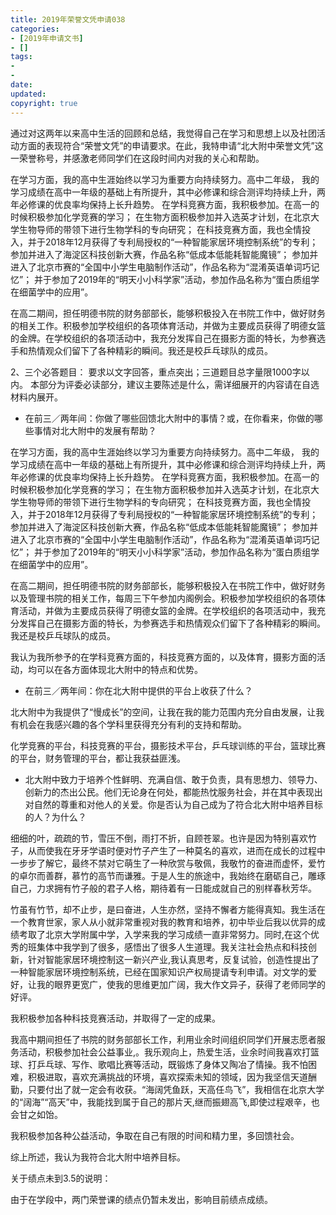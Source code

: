 ```yaml
---
title: 2019年荣誉文凭申请038
categories:
- [2019年申请文书]
- []
tags: 
- 
- 
date:
updated:
copyright: true
---
```



通过对这两年以来高中生活的回顾和总结，我觉得自己在学习和思想上以及社团活动方面的表现符合“荣誉文凭”的申请要求。在此，我特申请“北大附中荣誉文凭”这一荣誉称号，并感激老师同学们在这段时间内对我的关心和帮助。

在学习方面，我的高中生涯始终以学习为重要方向持续努力。高中二年级， 我的学习成绩在高中一年级的基础上有所提升，其中必修课和综合测评均持续上升，两年必修课的优良率均保持上长升趋势。 在学科竞赛方面，我积极参加。在高一的时候积极参加化学竞赛的学习； 在生物方面积极参加并入选英才计划，在北京大学生物导师的带领下进行生物学科的专向研究；<!--more--> 在科技竞赛方面，我也全情投入，并于2018年12月获得了专利局授权的“一种智能家居环境控制系统”的专利； 参加并进入了海淀区科技创新大赛，作品名称“低成本低能耗智能魔镜”； 参加并进入了北京市赛的“全国中小学生电脑制作活动”，作品名称为“混淆英语单词巧记忆”； 并于参加了2019年的“明天小小科学家”活动，参加作品名称为“蛋白质组学在细菌学中的应用”。

在高二期间，担任明德书院的财务部部长，能够积极投入在书院工作中，做好财务的相关工作。积极参加学校组织的各项体育活动，并做为主要成员获得了明德女篮的金牌。在学校组织的各项活动中，我充分发挥自己在摄影方面的特长，为参赛选手和热情观众们留下了各种精彩的瞬间。我还是校乒乓球队的成员。

2、三个必答题目： 要求以文字回答，重点突出；三道题目总字量限1000字以内。 本部分为评委必读部分，建议主要陈述是什么，需详细展开的内容请在自选材料内展开。

* 在前三／两年间：你做了哪些回馈北大附中的事情？或，在你看来，你做的哪些事情对北大附中的发展有帮助？

在学习方面，我的高中生涯始终以学习为重要方向持续努力。高中二年级， 我的学习成绩在高中一年级的基础上有所提升，其中必修课和综合测评均持续上升，两年必修课的优良率均保持上长升趋势。 在学科竞赛方面，我积极参加。在高一的时候积极参加化学竞赛的学习； 在生物方面积极参加并入选英才计划，在北京大学生物导师的带领下进行生物学科的专向研究； 在科技竞赛方面，我也全情投入，并于2018年12月获得了专利局授权的“一种智能家居环境控制系统”的专利； 参加并进入了海淀区科技创新大赛，作品名称“低成本低能耗智能魔镜”； 参加并进入了北京市赛的“全国中小学生电脑制作活动”，作品名称为“混淆英语单词巧记忆”； 并于参加了2019年的“明天小小科学家”活动，参加作品名称为“蛋白质组学在细菌学中的应用”。

在高二期间，担任明德书院的财务部部长，能够积极投入在书院工作中，做好财务以及管理书院的相关工作，每周三下午参加内阁例会。积极参加学校组织的各项体育活动，并做为主要成员获得了明德女篮的金牌。在学校组织的各项活动中，我充分发挥自己在摄影方面的特长，为参赛选手和热情观众们留下了各种精彩的瞬间。我还是校乒乓球队的成员。

我认为我所参予的在学科竞赛方面的，科技竞赛方面的，以及体育，摄影方面的活动，均可以在各方面体现北大附中的特点和优势。

* 在前三／两年间：你在北大附中提供的平台上收获了什么？

北大附中为我提供了“慢成长”的空间，让我在我的能力范围内充分自由发展，让我有机会在我感兴趣的各个学科里获得充分有利的支持和帮助。

化学竞赛的平台，科技竞赛的平台，摄影技术平台，乒乓球训练的平台，篮球比赛的平台，财务管理的平台，都让我获益匪浅。

* 北大附中致力于培养个性鲜明、充满自信、敢于负责，具有思想力、领导力、创新力的杰出公民。他们无论身在何处，都能热忱服务社会，并在其中表现出对自然的尊重和对他人的关爱。你是否认为自己成为了符合北大附中培养目标的人？为什么？

细细的叶，疏疏的节，雪压不倒，雨打不折，自顾苍翠。也许是因为特别喜欢竹子，从而使我在牙牙学语时便对竹子产生了一种莫名的喜欢，进而在成长的过程中一步步了解它，最终不禁对它萌生了一种欣赏与敬佩，我敬竹的奋进而虚怀，爱竹的卓尔而善群，慕竹的高节而谦雅。于是人生的旅途中，我始终在磨砺自己，雕琢自己，力求拥有竹子般的君子人格，期待着有一日能成就自己的别样春秋芳华。

竹虽有竹节，却不止步，是曰奋进，人生亦然，坚持不懈者方能得真知。我生活在一个教育世家，家人从小就非常重视对我的教育和培养，初中毕业后我以优异的成绩考取了北京大学附属中学，入学来我的学习成绩一直非常努力。同时,在这个优秀的班集体中我学到了很多，感悟出了很多人生道理。我关注社会热点和科技创新，针对智能家居环境控制这一新兴产业,我认真思考，反复试验，创造性提出了一种智能家居环境控制系统，已经在国家知识产权局提请专利申请。对文学的爱好，让我的眼界更宽广，使我的思维更加广阔，我大作文异子，获得了老师同学的好评。

我积极参加各种科技竞赛活动，并取得了一定的成果。

我高中期间担任了书院的财务部部长工作，利用业余时间组织同学们开展志愿者服务活动，积极参加社会公益事业,。我乐观向上，热爱生活，业余时间我喜欢打篮球、打乒乓球、写作、歌唱比赛等活动，既锻炼了身体又陶冶了情操。我不怕困难，积极进取，喜欢充满挑战的环境，喜欢探索未知的领域，因为我坚信天道酬勤，只要付出了就一定会有收获。“海阔凭鱼跃，天高任鸟飞”，我相信在北京大学的“阔海”“高天”中，我能找到属于自己的那片天,继而振翅高飞,即使过程艰辛，也会甘之如饴。

我积极参加各种公益活动，争取在自己有限的时间和精力里，多回馈社会。

综上所述，我认为我符合北大附中培养目标。

关于绩点未到3.5的说明：

由于在学段中，两门荣誉课的绩点仍暂未发出，影响目前绩点成绩。